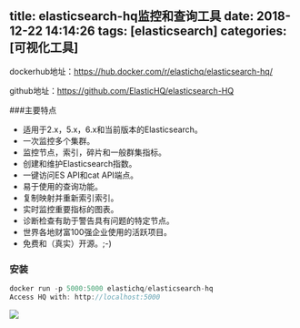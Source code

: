 title: elasticsearch-hq监控和查询工具
date: 2018-12-22 14:14:26
tags: [elasticsearch]
categories: [可视化工具]
---
dockerhub地址：https://hub.docker.com/r/elastichq/elasticsearch-hq/

github地址：https://github.com/ElasticHQ/elasticsearch-HQ

<!--more-->

###主要特点
* 适用于2.x，5.x，6.x和当前版本的Elasticsearch。
* 一次监控多个集群。
* 监控节点，索引，碎片和一般群集指标。
* 创建和维护Elasticsearch指数。
* 一键访问ES API和cat API端点。
* 易于使用的查询功能。
* 复制映射并重新索引索引。
* 实时监控重要指标的图表。
* 诊断检查有助于警告具有问题的特定节点。
* 世界各地财富100强企业使用的活跃项目。
* 免费和（真实）开源。;-)

### 安装
```java
docker run -p 5000:5000 elastichq/elasticsearch-hq
Access HQ with: http://localhost:5000
```

![](/images/main_dashboard.png)